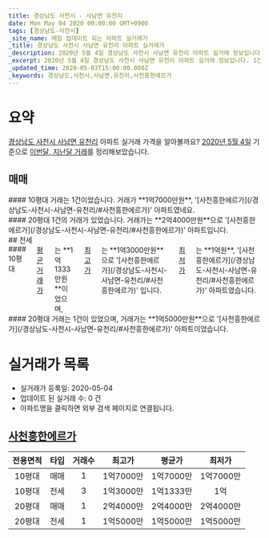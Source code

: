```yaml
---
title: 경상남도 사천시 - 사남면 유천리
date: Mon May 04 2020 00:00:00 GMT+0900
tags: [경상남도-사천시]
_site_name: 매일 업데이트 되는 아파트 실거래가
_title: 경상남도 사천시 사남면 유천리 아파트 실거래가
_description: 2020년 5월 4일 경상남도 사천시 사남면 유천리 아파트 실거래 정보입니다. 1건 아파트 정보가 있습니다.
_excerpt: 2020년 5월 4일 경상남도 사천시 사남면 유천리 아파트 실거래 정보입니다. 1건 아파트 정보가 있습니다.
_updated_time: 2020-05-03T15:00:00.000Z
_keywords: 경상남도,사천시,사남면,유천리,사천흥한에르가
---
```





# 요약
<ins>경상남도 사천시 사남면 유천리</ins> 아파트 실거래 가격을 알아볼까요? <ins>2020년 5월 4일</ins> 기준으로 <ins>이번달, 지난달 거래</ins>를 정리해보았습니다.

## 매매
<div class="container">
<div class="six columns" markdown="1">
#### 10평대
거래는 1건이었습니다. 거래가 **1억7000만원**, '[사천흥한에르가](/경상남도-사천시-사남면-유천리/#사천흥한에르가)' 아파트였네요.
</div>
<div class="six columns" markdown="1">
#### 20평대
1건의 거래가 있었습니다. 거래가는 **2억4000만원**으로 '[사천흥한에르가](/경상남도-사천시-사남면-유천리/#사천흥한에르가)' 아파트입니다.
</div>
</div>
## 전세
<div class="container">
<div class="six columns" markdown="1">
#### 10평대
<ins>평균 거래가</ins>는 **1억1333만원**이었으며, <ins>최고가</ins>는 **1억3000만원**으로 '[사천흥한에르가](/경상남도-사천시-사남면-유천리/#사천흥한에르가)' 입니다. <ins>최저가</ins>는 **1억원**, '[사천흥한에르가](/경상남도-사천시-사남면-유천리/#사천흥한에르가)' 아파트였습니다.
</div>
<div class="six columns" markdown="1">
#### 20평대
거래는 1건이 있었으며, 거래가는 **1억5000만원**으로 '[사천흥한에르가](/경상남도-사천시-사남면-유천리/#사천흥한에르가)' 아파트이었습니다.
</div>
</div>



# 실거래가 목록
- 실거래가 등록일: 2020-05-04
- 업데이트 된 실거래 수: 0 건
- 아파트명을 클릭하면 외부 검색 페이지로 연결됩니다.

## [사천흥한에르가](#사천흥한에르가)

|전용면적|타입|거래수|최고가|평균가|최저가|
|:---:|:---:|:---:|:---:|:---:|:---:|
|10평대|<span class="deal-type-1">매매</span>|1|1억7000만|1억7000만|1억7000만|
|10평대|<span class="deal-type-2">전세</span>|3|1억3000만|1억1333만|1억|
|20평대|<span class="deal-type-1">매매</span>|1|2억4000만|2억4000만|2억4000만|
|20평대|<span class="deal-type-2">전세</span>|1|1억5000만|1억5000만|1억5000만|

<br/>




